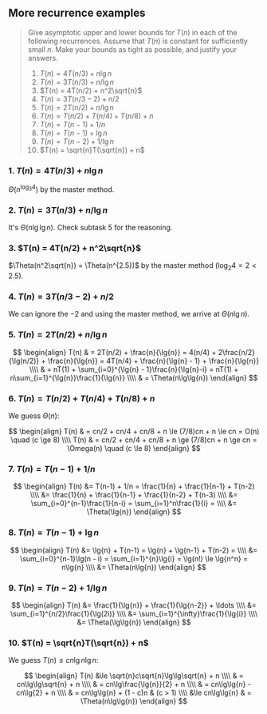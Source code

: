 ## More recurrence examples

> Give asymptotic upper and lower bounds for $T(n)$ in each of the following
> recurrences. Assume that $T(n)$ is constant for sufficiently small $n$. Make
> your bounds as tight as possible, and justify your answers.
>
> 1. $T(n) = 4T(n/3) + n\lg{n}$
> 2. $T(n) = 3T(n/3) + n/\lg{n}$
> 3. $T(n) = 4T(n/2) + n^2\sqrt{n}$
> 4. $T(n) = 3T(n/3 - 2) + n/2$
> 5. $T(n) = 2T(n/2) + n/\lg{n}$
> 6. $T(n) = T(n/2) + T(n/4) + T(n/8) + n$
> 7. $T(n) = T(n - 1) + 1/n$
> 8. $T(n) = T(n - 1) + \lg{n}$
> 9. $T(n) = T(n - 2) + 1/\lg{n}$
> 10. $T(n) = \sqrt{n}T(\sqrt{n}) + n$

### 1. $T(n) = 4T(n/3) + n\lg{n}$

$\Theta(n^{\log_3{4}})$ by the master method.

### 2. $T(n) = 3T(n/3) + n/\lg{n}$

It's $\Theta(n\lg\lg{n})$. Check subtask 5 for the reasoning.

### 3. $T(n) = 4T(n/2) + n^2\sqrt{n}$

$\Theta(n^2\sqrt{n}) = \Theta(n^{2.5})$ by the master method ($\log_2{4} = 2 < 2.5$).

### 4. $T(n) = 3T(n/3 - 2) + n/2$

We can ignore the $-2$ and using the master method, we arrive at $\Theta(n\lg{n})$.

### 5. $T(n) = 2T(n/2) + n/\lg{n}$

$$ \begin{align}
   T(n) & = 2T(n/2) + \frac{n}{\lg{n}} = 4(n/4) + 2\frac{n/2}{\lg(n/2)} + \frac{n}{\lg{n}}
          = 4T(n/4) + \frac{n}{\lg{n} - 1} + \frac{n}{\lg{n}} \\\\
        & = nT(1) + \sum_{i=0}^{\lg{n} - 1}\frac{n}{\lg{n}-i}
          = nT(1) + n\sum_{i=1}^{\lg{n}}\frac{1}{\lg{n}} \\\\
        & = \Theta(n\lg\lg{n})
   \end{align} $$

### 6. $T(n) = T(n/2) + T(n/4) + T(n/8) + n$

We guess $\Theta(n)$:

$$ \begin{align}
   T(n) & = cn/2 + cn/4 + cn/8 + n \le (7/8)cn + n \le cn = O(n) \quad (c \ge 8) \\\\
   T(n) & = cn/2 + cn/4 + cn/8 + n \ge (7/8)cn + n \ge cn = \Omega(n) \quad (c \le 8)
   \end{align} $$

### 7. $T(n) = T(n - 1) + 1/n$

$$ \begin{align}
   T(n) &= T(n-1) + 1/n = \frac{1}{n} + \frac{1}{n-1} + T(n-2) \\\\
        &= \frac{1}{n} + \frac{1}{n-1} + \frac{1}{n-2} + T(n-3) \\\\
        &= \sum_{i=0}^{n-1}\frac{1}{n-i} = \sum_{i=1}^n\frac{1}{i} = \\\\
        &= \Theta(\lg{n})
   \end{align} $$

### 8. $T(n) = T(n - 1) + \lg{n}$

$$ \begin{align}
   T(n) &= \lg{n} + T(n-1) = \lg{n} + \lg{n-1} + T(n-2) = \\\\
        &= \sum_{i=0}^{n-1}\lg(n - i) = \sum_{i=1}^{n}\lg{i} = \lg(n!) \le \lg{n^n} = n\lg{n} \\\\
        &= \Theta(n\lg{n})
   \end{align} $$

### 9. $T(n) = T(n - 2) + 1/\lg{n}$

$$ \begin{align}
   T(n) &= \frac{1}{\lg{n}} + \frac{1}{\lg{n-2}} + \ldots \\\\
        &= \sum_{i=1}^{n/2}\frac{1}{\lg(2i)} \\\\
        &= \sum_{i=1}^{\infty}\frac{1}{\lg{i}} \\\\
        &= \Theta(\lg\lg{n})
   \end{align} $$

### 10. $T(n) = \sqrt{n}T(\sqrt{n}) + n$

We guess $T(n) \le cn\lg{n}\lg{n}$:

$$ \begin{align}
   T(n) &\le \sqrt{n}c\sqrt{n}\lg\lg\sqrt{n} + n \\\\
        & = cn\lg\lg\sqrt{n} + n \\\\
        & = cn\lg\frac{\lg{n}}{2} + n \\\\
        & = cn\lg\lg{n} - cn\lg{2} + n \\\\
        & = cn\lg\lg{n} + (1 - c)n & (c > 1) \\\\
        &\le cn\lg\lg{n}
        & = \Theta(n\lg\lg{n})
   \end{align} $$
